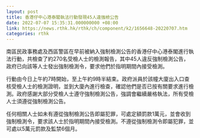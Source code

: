 ```yaml
---
layout: post
title: 香港仔中心港泰閣執法行動發現45人違強檢公告
date: 2022-07-07 15:35:31.000000000 +08:00
link: https://news.rthk.hk/rthk/ch/component/k2/1656648-20220707.htm
categories: rthk
---
```


南區民政事務處及西區警區在早前被納入強制檢測公告的香港仔中心港泰閣進行執法行動，共檢查了約270名受檢人士的檢測報告，其中45人違反強制檢測公告，政府已向該等人士發出強制檢測令，要求他們於指明期間內接受檢測。

行動由今日上午約7時開始，至上午約9時半結束。政府派員於該幢大廈出入口查核受檢人士的檢測證明，並到大廈內進行檢查，確認他們是否已按有關要求進行檢測。政府感謝大部分受檢人士遵守強制檢測公告，強調會繼續嚴格執法，所有受檢人士須遵從強制檢測公告。
 
任何相關人士如未有遵從強制檢測公告即屬犯罪，可處定額罰款1萬元，並會收到強制檢測令，要求該人士於指明期間內接受檢測。不遵從強制檢測令即屬犯罪，並可處以5萬元罰款及監禁6個月。
